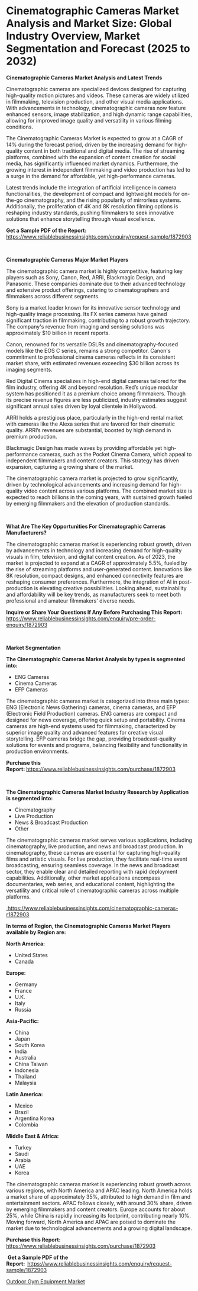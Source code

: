 <p><h1>Cinematographic Cameras Market Analysis and Market Size: Global Industry Overview, Market Segmentation and Forecast (2025 to 2032)</h1></p><p><strong>Cinematographic Cameras Market Analysis and Latest Trends</strong></p>
<p><p>Cinematographic cameras are specialized devices designed for capturing high-quality motion pictures and videos. These cameras are widely utilized in filmmaking, television production, and other visual media applications. With advancements in technology, cinematographic cameras now feature enhanced sensors, image stabilization, and high dynamic range capabilities, allowing for improved image quality and versatility in various filming conditions.</p><p>The Cinematographic Cameras Market is expected to grow at a CAGR of 14% during the forecast period, driven by the increasing demand for high-quality content in both traditional and digital media. The rise of streaming platforms, combined with the expansion of content creation for social media, has significantly influenced market dynamics. Furthermore, the growing interest in independent filmmaking and video production has led to a surge in the demand for affordable, yet high-performance cameras.</p><p>Latest trends include the integration of artificial intelligence in camera functionalities, the development of compact and lightweight models for on-the-go cinematography, and the rising popularity of mirrorless systems. Additionally, the proliferation of 4K and 8K resolution filming options is reshaping industry standards, pushing filmmakers to seek innovative solutions that enhance storytelling through visual excellence.</p></p>
<p><strong>Get a Sample PDF of the Report:&nbsp;</strong> <a href="https://www.reliablebusinessinsights.com/enquiry/request-sample/1872903?utm_campaign=2238&utm_medium=2&utm_source=Github&utm_content=ia&utm_term=08042025&utm_id=cinematographic-cameras">https://www.reliablebusinessinsights.com/enquiry/request-sample/1872903</a></p>
<p>&nbsp;</p>
<p><strong>Cinematographic Cameras Major Market Players</strong></p>
<p><p>The cinematographic camera market is highly competitive, featuring key players such as Sony, Canon, Red, ARRI, Blackmagic Design, and Panasonic. These companies dominate due to their advanced technology and extensive product offerings, catering to cinematographers and filmmakers across different segments.</p><p>Sony is a market leader known for its innovative sensor technology and high-quality image processing. Its FX series cameras have gained significant traction in filmmaking, contributing to a robust growth trajectory. The company's revenue from imaging and sensing solutions was approximately $10 billion in recent reports.</p><p>Canon, renowned for its versatile DSLRs and cinematography-focused models like the EOS C series, remains a strong competitor. Canon's commitment to professional cinema cameras reflects in its consistent market share, with estimated revenues exceeding $30 billion across its imaging segments.</p><p>Red Digital Cinema specializes in high-end digital cameras tailored for the film industry, offering 4K and beyond resolution. Red’s unique modular system has positioned it as a premium choice among filmmakers. Though its precise revenue figures are less publicized, industry estimates suggest significant annual sales driven by loyal clientele in Hollywood.</p><p>ARRI holds a prestigious place, particularly in the high-end rental market with cameras like the Alexa series that are favored for their cinematic quality. ARRI’s revenues are substantial, boosted by high demand in premium production.</p><p>Blackmagic Design has made waves by providing affordable yet high-performance cameras, such as the Pocket Cinema Camera, which appeal to independent filmmakers and content creators. This strategy has driven expansion, capturing a growing share of the market.</p><p>The cinematographic camera market is projected to grow significantly, driven by technological advancements and increasing demand for high-quality video content across various platforms. The combined market size is expected to reach billions in the coming years, with sustained growth fueled by emerging filmmakers and the elevation of production standards.</p></p>
<p>&nbsp;</p>
<p><strong>What Are The Key Opportunities For Cinematographic Cameras Manufacturers?</strong></p>
<p><p>The cinematographic cameras market is experiencing robust growth, driven by advancements in technology and increasing demand for high-quality visuals in film, television, and digital content creation. As of 2023, the market is projected to expand at a CAGR of approximately 5.5%, fueled by the rise of streaming platforms and user-generated content. Innovations like 8K resolution, compact designs, and enhanced connectivity features are reshaping consumer preferences. Furthermore, the integration of AI in post-production is elevating creative possibilities. Looking ahead, sustainability and affordability will be key trends, as manufacturers seek to meet both professional and amateur filmmakers' diverse needs.</p></p>
<p><strong>Inquire or Share Your Questions If Any Before Purchasing This Report:</strong> <a href="https://www.reliablebusinessinsights.com/enquiry/pre-order-enquiry/1872903?utm_campaign=2238&utm_medium=2&utm_source=Github&utm_content=ia&utm_term=08042025&utm_id=cinematographic-cameras">https://www.reliablebusinessinsights.com/enquiry/pre-order-enquiry/1872903</a></p>
<p>&nbsp;</p>
<p><strong>Market Segmentation</strong></p>
<p><strong>The Cinematographic Cameras Market Analysis by types is segmented into:</strong></p>
<p><ul><li>ENG Cameras</li><li>Cinema Cameras</li><li>EFP Cameras</li></ul></p>
<p><p>The cinematographic cameras market is categorized into three main types: ENG (Electronic News Gathering) cameras, cinema cameras, and EFP (Electronic Field Production) cameras. ENG cameras are compact and designed for news coverage, offering quick setup and portability. Cinema cameras are high-end systems used for filmmaking, characterized by superior image quality and advanced features for creative visual storytelling. EFP cameras bridge the gap, providing broadcast-quality solutions for events and programs, balancing flexibility and functionality in production environments.</p></p>
<p><strong>Purchase this Report:&nbsp;</strong><a href="https://www.reliablebusinessinsights.com/purchase/1872903?utm_campaign=2238&utm_medium=2&utm_source=Github&utm_content=ia&utm_term=08042025&utm_id=cinematographic-cameras">https://www.reliablebusinessinsights.com/purchase/1872903</a></p>
<p>&nbsp;</p>
<p><strong>The Cinematographic Cameras Market Industry Research by Application is segmented into:</strong></p>
<p><ul><li>Cinematography</li><li>Live Production</li><li>News & Broadcast Production</li><li>Other</li></ul></p>
<p><p>The cinematographic cameras market serves various applications, including cinematography, live production, and news and broadcast production. In cinematography, these cameras are essential for capturing high-quality films and artistic visuals. For live production, they facilitate real-time event broadcasting, ensuring seamless coverage. In the news and broadcast sector, they enable clear and detailed reporting with rapid deployment capabilities. Additionally, other market applications encompass documentaries, web series, and educational content, highlighting the versatility and critical role of cinematographic cameras across multiple platforms.</p></p>
<p><a href="https://www.reliablebusinessinsights.com/cinematographic-cameras-r1872903?utm_campaign=2238&utm_medium=2&utm_source=Github&utm_content=ia&utm_term=08042025&utm_id=cinematographic-cameras">&nbsp;https://www.reliablebusinessinsights.com/cinematographic-cameras-r1872903</a></p>
<p><strong>In terms of Region, the Cinematographic Cameras Market Players available by Region are:</strong></p>
<p>
    <p> <strong> North America: </strong>
        <ul>
            <li>United States</li>
            <li>Canada</li>
        </ul>
        </p> 
    <p> <strong> Europe: </strong>
        <ul>
            <li>Germany</li>
            <li>France</li>
            <li>U.K.</li>
            <li>Italy</li>
            <li>Russia</li>
        </ul>
        </p> 
    <p> <strong> Asia-Pacific: </strong>
        <ul>
            <li>China</li>
            <li>Japan</li>
            <li>South Korea</li>
            <li>India</li>
            <li>Australia</li>
            <li>China Taiwan</li>
            <li>Indonesia</li>
            <li>Thailand</li>
            <li>Malaysia</li>
        </ul>
        </p> 
    <p> <strong> Latin America: </strong>
        <ul>
            <li>Mexico</li>
            <li>Brazil</li>
            <li>Argentina Korea</li>
            <li>Colombia</li>
        </ul>
        </p> 
    <p> <strong> Middle East & Africa: </strong>
        <ul>
            <li>Turkey</li>
            <li>Saudi</li>
            <li>Arabia</li>
            <li>UAE</li>
            <li>Korea</li>
        </ul>
    </p>
    </p>
<p><p>The cinematographic cameras market is experiencing robust growth across various regions, with North America and APAC leading. North America holds a market share of approximately 35%, attributed to high demand in film and entertainment sectors. APAC follows closely, with around 30% share, driven by emerging filmmakers and content creators. Europe accounts for about 25%, while China is rapidly increasing its footprint, contributing nearly 10%. Moving forward, North America and APAC are poised to dominate the market due to technological advancements and a growing digital landscape.</p></p>
<p><strong>Purchase this Report: </strong><a href="https://www.reliablebusinessinsights.com/purchase/1872903?utm_campaign=2238&utm_medium=2&utm_source=Github&utm_content=ia&utm_term=08042025&utm_id=cinematographic-cameras">https://www.reliablebusinessinsights.com/purchase/1872903</a></p>
<p>&nbsp;<strong>Get a Sample PDF of the Report:&nbsp;&nbsp;</strong><a href="https://www.reliablebusinessinsights.com/enquiry/request-sample/1872903?utm_campaign=2238&utm_medium=2&utm_source=Github&utm_content=ia&utm_term=08042025&utm_id=cinematographic-cameras">https://www.reliablebusinessinsights.com/enquiry/request-sample/1872903</a></p>
<p><strong></strong></p>
<p><p><a href="https://github.com/SanjidaMahmud54/Market-Research-Report-List-2/blob/main/outdoor-gym-equipment-market.md?utm_campaign=2238&utm_medium=2&utm_source=Github&utm_content=ia&utm_term=08042025&utm_id=cinematographic-cameras">Outdoor Gym Equipment Market</a></p></p>